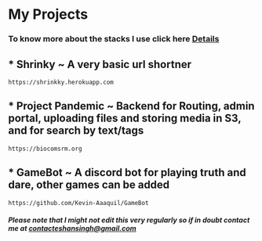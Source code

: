 # My Projects

### To know more about the stacks I use click here [Details](https://github.com/Kevin-Aaaquil/Kevin-Aaaquil/blob/main/Details.MD)

## * Shrinky ~ A very basic url shortner 
```
https://shrinkky.herokuapp.com
```
## * Project Pandemic ~ Backend for Routing, admin portal, uploading files and storing media in S3, and for search by text/tags
```
https://biocomsrm.org
```
## * GameBot ~ A discord bot for playing truth and dare, other games can be added
```
https://github.com/Kevin-Aaaquil/GameBot
```
##### Please note that I might not edit this very regularly so if in doubt contact me at contacteshansingh@gmail.com
